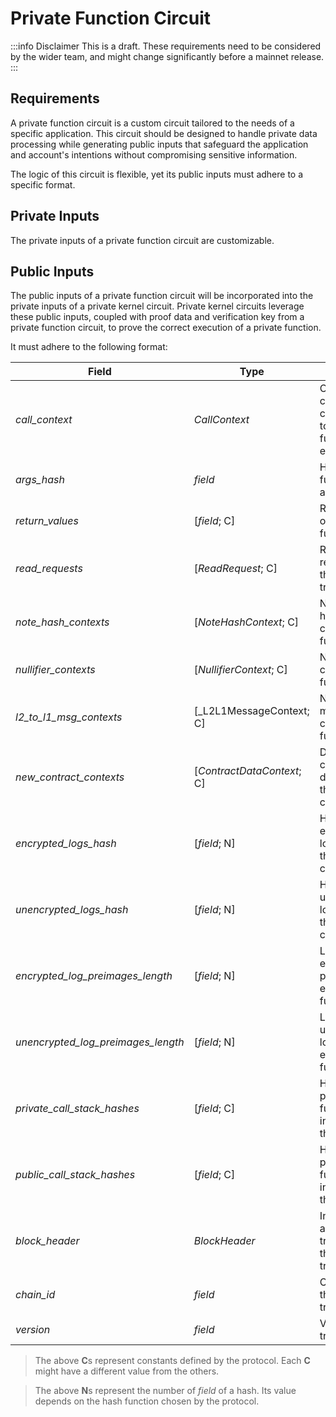 # Private Function Circuit

:::info Disclaimer
This is a draft. These requirements need to be considered by the wider team, and might change significantly before a mainnet release.
:::

## Requirements

A private function circuit is a custom circuit tailored to the needs of a specific application. This circuit should be designed to handle private data processing while generating public inputs that safeguard the application and account's intentions without compromising sensitive information.

The logic of this circuit is flexible, yet its public inputs must adhere to a specific format.

## Private Inputs

The private inputs of a private function circuit are customizable.

## Public Inputs

The public inputs of a private function circuit will be incorporated into the private inputs of a private kernel circuit. Private kernel circuits leverage these public inputs, coupled with proof data and verification key from a private function circuit, to prove the correct execution of a private function.

It must adhere to the following format:

| Field                              | Type                       | Description                                                            |
| ---------------------------------- | -------------------------- | ---------------------------------------------------------------------- |
| _call_context_                     | _CallContext_              | Context of the call corresponding to this function execution.          |
| _args_hash_                        | _field_                    | Hash of the function arguments.                                        |
| _return_values_                    | [_field_; C]               | Return values of this function call.                                   |
| _read_requests_                    | [_ReadRequest_; C]         | Requests to read a note in the note hash tree.                         |
| _note_hash_contexts_               | [_NoteHashContext_; C]     | New note hashes created in this function call.                         |
| _nullifier_contexts_               | [_NullifierContext_; C]    | New nullifiers created in this function call.                          |
| _l2_to_l1_msg_contexts_            | [_L2L1MessageContext; C]   | New L2 to L1 messages created in this function call.                   |
| _new_contract_contexts_            | [_ContractDataContext_; C] | Data of contracts deployed in this function call.                      |
| _encrypted_logs_hash_              | [_field_; N]               | Hash of the encrypted logs emitted in this function call.              |
| _unencrypted_logs_hash_            | [_field_; N]               | Hash of the unencrypted logs emitted in this function call.            |
| _encrypted_log_preimages_length_   | [_field_; N]               | Length of the encrypted log preimages emitted in this function call.   |
| _unencrypted_log_preimages_length_ | [_field_; N]               | Length of the unencrypted log preimages emitted in this function call. |
| _private_call_stack_hashes_        | [_field_; C]               | Hashes of the private function calls initiated by this function.       |
| _public_call_stack_hashes_         | [_field_; C]               | Hashes of the public function calls initiated by this function.        |
| _block_header_                     | _BlockHeader_              | Information about the trees used for the transaction.                  |
| _chain_id_                         | _field_                    | Chain ID of the transaction.                                           |
| _version_                          | _field_                    | Version of the transaction.                                            |

> The above **C**s represent constants defined by the protocol. Each **C** might have a different value from the others.

> The above **N**s represent the number of _field_ of a hash. Its value depends on the hash function chosen by the protocol.
